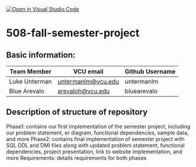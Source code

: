 [![Open in Visual Studio Code](https://classroom.github.com/assets/open-in-vscode-c66648af7eb3fe8bc4f294546bfd86ef473780cde1dea487d3c4ff354943c9ae.svg)](https://classroom.github.com/online_ide?assignment_repo_id=8526636&assignment_repo_type=AssignmentRepo)
# 508-fall-semester-project

## Basic information:

| Team Member | VCU email          | Github Username |
| ----------- | ------------------ | --------------- |
| Luke Unterman        | untermanlm@vcu.edu | untermanlm      |
| Blue Arevalo        | arevaloh@vcu.edu   | bluearevalo     |

## Description of structure of repository

Phase1: contains our first implementation of the semester project, including our problem statement, er diagram, functional dependencies, sample data, and more
Phase2: contains final implementation of semester project with SQL DDL and DMl files along with updated problem statement, functional dependencies, project presentation, link to website implementation, and more
Requirements: details requirements for both phases
